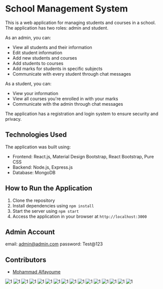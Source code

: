# School Management System

This is a web application for managing students and courses in a school. The application has two roles: admin and student.

As an admin, you can:
- View all students and their information
- Edit student information
- Add new students and courses
- Add students to courses
- Add marks for students in specific subjects
- Communicate with every student through chat messages

As a student, you can:
- View your information
- View all courses you're enrolled in with your marks
- Communicate with the admin through chat messages

The application has a registration and login system to ensure security and privacy.

## Technologies Used

The application was built using:
- Frontend: React.js, Material Design Bootstrap, React Bootstrap, Pure CSS
- Backend: Node.js, Express.js
- Database: MongoDB

## How to Run the Application

1. Clone the repository
2. Install dependencies using `npm install`
3. Start the server using `npm start`
4. Access the application in your browser at `http://localhost:3000`

## Admin Account

email: admin@admin.com
password: Test@123

## Contributors

- [Mohammad Alfayoume](https://github.com/mohammadalfayoume)


![1](./src/components/assets/15.png)
![1](./src/components/assets/16.png)
![1](./src/components/assets/1.png)
![1](./src/components/assets/2.png)
![1](./src/components/assets/3.png)
![1](./src/components/assets/4.png)
![1](./src/components/assets/5.png)
![1](./src/components/assets/6.png)
![1](./src/components/assets/7.png)
![1](./src/components/assets/8.png)
![1](./src/components/assets/9.png)
![1](./src/components/assets/10.png)
![1](./src/components/assets/11.png)
![1](./src/components/assets/12.png)
![1](./src/components/assets/13.png)
![1](./src/components/assets/14.png)
